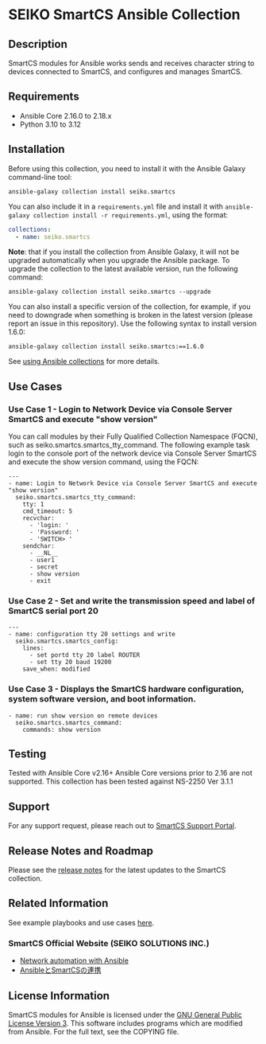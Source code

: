 # SEIKO SmartCS Ansible Collection

## Description

SmartCS modules for Ansible works sends and receives character string to devices connected to SmartCS, and configures and manages SmartCS.

## Requirements

- Ansible Core 2.16.0 to 2.18.x
- Python 3.10 to 3.12

## Installation
Before using this collection, you need to install it with the Ansible Galaxy command-line tool:

```
ansible-galaxy collection install seiko.smartcs
```

You can also include it in a `requirements.yml` file and install it with `ansible-galaxy collection install -r requirements.yml`, using the format:

```yaml
collections:
  - name: seiko.smartcs
```

**Note**: that if you install the collection from Ansible Galaxy, it will not be upgraded automatically when you upgrade the Ansible package.
To upgrade the collection to the latest available version, run the following command:

```
ansible-galaxy collection install seiko.smartcs --upgrade
```

You can also install a specific version of the collection, for example, if you need to downgrade when something is broken in the latest version (please report an issue in this repository). Use the following syntax to install version 1.6.0:

```
ansible-galaxy collection install seiko.smartcs:==1.6.0
```

See [using Ansible collections](https://docs.ansible.com/ansible/devel/user_guide/collections_using.html) for more details.

## Use Cases

### Use Case 1 - Login to Network Device via Console Server SmartCS and execute "show version"
You can call modules by their Fully Qualified Collection Namespace (FQCN), such as seiko.smartcs.smartcs_tty_command. The following example task login to the console port of the network device via Console Server SmartCS and execute the show version command, using the FQCN:
```
---
- name: Login to Network Device via Console Server SmartCS and execute "show version"
  seiko.smartcs.smartcs_tty_command:
    tty: 1
    cmd_timeout: 5
    recvchar:
      - 'login: '
      - 'Password: '
      - 'SWITCH> '
    sendchar:
      - __NL__
      - user1
      - secret
      - show version
      - exit
```

### Use Case 2 - Set and write the transmission speed and label of SmartCS serial port 20
```
---
- name: configuration tty 20 settings and write
  seiko.smartcs.smartcs_config:
    lines:
      - set portd tty 20 label ROUTER
      - set tty 20 baud 19200
    save_when: modified
```

### Use Case 3 - Displays the SmartCS hardware configuration, system software version, and boot information.
```
- name: run show version on remote devices
  seiko.smartcs.smartcs_command:
    commands: show version
```

## Testing
Tested with Ansible Core v2.16+ Ansible Core versions prior to 2.16 are not supported.
This collection has been tested against NS-2250 Ver 3.1.1

## Support
For any support request, please reach out to [SmartCS Support Portal](https://www.seiko-sol.co.jp/en/products/console-server/console-server_faq/).

## Release Notes and Roadmap
Please see the [release notes](https://github.com/ssol-smartcs/ansible-collections/blob/main/seiko.smartcs/CHANGELOG.rst) for the latest updates to the SmartCS  collection.

## Related Information
See example playbooks and use cases [here](https://github.com/ssol-smartcs/ansible-tech-info/blob/main/contents/playbook-example.md). 
### SmartCS Official Website (SEIKO SOLUTIONS INC.)

- [Network automation with Ansible](https://www.seiko-sol.co.jp/en/products/console-server/console-server_automation/ansible/)
- [AnsibleとSmartCSの連携](https://www.seiko-sol.co.jp/products/console-server/console-server_automation/ansible/)


## License Information
SmartCS modules for Ansible is licensed under the [GNU General Public License Version 3](https://www.gnu.org/licenses/gpl-3.0.html).
This software includes programs which are modified from Ansible.
For the full text, see the COPYING file.
